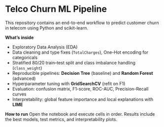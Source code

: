 # Telco Churn ML Pipeline

This repository contains an end-to-end workflow to predict customer churn in telecom using Python and scikit-learn.

**What’s inside**
- Exploratory Data Analysis (EDA)
- Data cleaning and type fixes (`TotalCharges`), One-Hot encoding for categoricals
- Stratified 80/20 train–test split and class imbalance handling (`class_weight`)
- Reproducible pipelines: **Decision Tree** (baseline) and **Random Forest** (advanced)
- Hyperparameter tuning with **GridSearchCV** (refit on F1)
- Evaluation: confusion matrix, F1-score, ROC-AUC, Precision-Recall curves
- Interpretability: global feature importance and local explanations with **LIME**

**How to run**
Open the notebook and execute cells in order. Results include the best models, test metrics, and interpretability plots.
